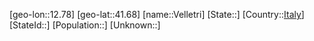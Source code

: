 ﻿---
location: [41.68,12.78]
type: City
tags:
- geo/City


SpocWebEntityId: 35236
isDeleted: false
confidential: public

---
[geo-lon::12.78]
[geo-lat::41.68]
[name::Velletri]
[State::]
[Country::[Italy](geo/Continent/Europe/Italy.md)]
[StateId::]
[Population::]
[Unknown::]

